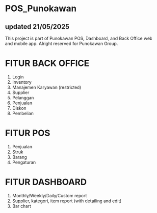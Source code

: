 # POS_Punokawan
## updated 21/05/2025
This project is part of Punokawan POS, Dashboard, and Back Office web and mobile app. Alright reserved for Punokawan Group.


# FITUR BACK OFFICE
1. Login 
3. Inventory
4. Manajemen Karyawan (restricted)
5. Supplier
6. Pelanggan
7. Penjualan
8. Diskon
9. Pembelian

# FITUR POS
1. Penjualan
2. Struk
3. Barang
4. Pengaturan

# FITUR DASHBOARD
1. Monthly/Weekly/Daily/Custom report
2. Supplier, kategori, item report (with detailing and edit)
3. Bar chart
